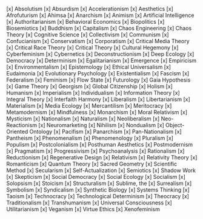 
[x] Absolutism
[x] Absurdism
[x] Accelerationism
[x] Aesthetics
[x] Afrofuturism
[x] Ahimsa
[x] Anarchism
[x] Animism
[x] Artificial Intelligence
[x] Authoritarianism
[x] Behavioral Economics
[x] Biopolitics
[x] Biosemiotics
[x] Buddhism
[x] Capitalism
[x] Chaos Engineering
[x] Chaos Theory
[x] Cognitive Science
[x] Collectivism
[x] Communism
[x] Confucianism
[x] Conservatism
[x] Corporatism
[x] Critical Media Theory
[x] Critical Race Theory
[x] Critical Theory
[x] Cultural Hegemony
[x] Cyberfeminism
[x] Cybernetics
[x] Deconstructionism
[x] Deep Ecology
[x] Democracy
[x] Determinism
[x] Egalitarianism
[x] Emergence
[x] Empiricism
[x] Environmentalism
[x] Epistemology
[x] Ethical Universalism
[x] Eudaimonia
[x] Evolutionary Psychology
[x] Existentialism
[x] Fascism
[x] Federalism
[x] Feminism
[x] Flow State
[x] Futurology
[x] Gaia Hypothesis
[x] Game Theory
[x] Georgism
[x] Global Citizenship
[x] Holism
[x] Humanism
[x] Imperialism
[x] Individualism
[x] Information Theory
[x] Integral Theory
[x] Interfaith Harmony
[x] Liberalism
[x] Libertarianism
[x] Materialism
[x] Media Ecology
[x] Mercantilism
[x] Meritocracy
[x] Metamodernism
[x] Mindfulness
[x] Monarchism
[x] Moral Relativism
[x] Mysticism
[x] Nationalism
[x] Naturalism
[x] Neoliberalism
[x] Neo-Reactionism
[x] Neuromarketing
[x] Nihilism
[x] Nondualism
[x] Object-Oriented Ontology
[x] Pacifism
[x] Panarchism
[x] Pan-Nationalism
[x] Pantheism
[x] Phenomenalism
[x] Phenomenology
[x] Pluralism
[x] Populism
[x] Postcolonialism
[x] Posthuman Aesthetics
[x] Postmodernism
[x] Pragmatism
[x] Progressivism
[x] Psychoanalysis
[x] Rationalism
[x] Reductionism
[x] Regenerative Design
[x] Relativism
[x] Relativity Theory
[x] Romanticism
[x] Quantum Theory
[x] Sacred Geometry
[x] Scientific Method
[x] Secularism
[x] Self-Actualization
[x] Semiotics
[x] Shadow Work
[x] Skepticism
[x] Social Democracy
[x] Social Ecology
[x] Socialism
[x] Solopsism
[x] Stoicism
[x] Structuralism
[x] Sublime, the
[x] Surrealism
[x] Symbolism
[x] Syndicalism
[x] Synthetic Biology
[x] Systems Thinking
[x] Taoism
[x] Technocracy
[x] Technological Determinism
[x] Theocracy
[x] Traditionalism
[x] Transhumanism
[x] Universal Consciousness
[x] Utilitarianism
[x] Veganism
[x] Virtue Ethics
[x] Xenofeminism

